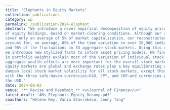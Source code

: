 ```yaml
---
title: "Elephants in Equity Markets"
collection: publications
category: wp
permalink: /publication/2024-elaphant
abstract: "We introduce a novel empirical decomposition of equity price growth rates in terms
of equity holdings, based on market-clearing conditions. Although our sample holdings
cover only an average of 5% of market capitalization, our reconstructed equity holdings
account for, on average, 89% of the time variation in over 20,000 individual stock prices
and 96% of the fluctuations in 33 aggregate stock markets. Using this decomposition,
we introduce new stylized facts to inform asset pricing models. We find that changes
in portfolio weights explain most of the variation of individual stock prices, while
aggregate wealth effects are more important for the overall stock market fluctuations.
Equity markets are global and exchange rates play a key equilibrating role. They
dampen local stock market volatility for all stock markets, except those associated
with the three safe-haven currencies—USD, JPY, and CHF—and currencies pegged to
the USD."
date: 2024-08-03
venue: "**_Revise and Resubmit_** <u>Journal of Finance</u>"
latest_draft: 'AMs_Elephants_Equity_Decomp.pdf'
coauthors: "Hélène Rey, Vania Stavrakeva, Jenny Tang"
---
```

